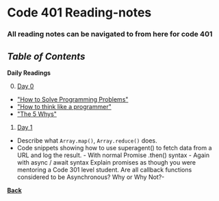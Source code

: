 # Code 401 Reading-notes

### All reading notes can be navigated to from here for code 401

## ***Table of Contents***

**Daily Readings**

0. <a href="https://github.com/scottie-l/reading-notes/blob/main/reading-notes-401/Prep.md">Day 0</a>

- <a href = "https://simpleprogrammer.com/solving-problems-breaking-it-down/">"How to Solve Programming Problems"</a>
- <a href = "https://www.freecodecamp.org/news/how-to-think-like-a-programmer-lessons-in-problem-solving-d1d8bf1de7d2/">"How to think like a programmer"</a>
- <a href = "https://www.mindtools.com/pages/article/newTMC_5W.htm">"The 5 Whys"</a>

1. <a href="https://github.com/scottie-l/reading-notes/blob/main/reading-notes-401/class-01.md">Day 1</a>

- Describe what `Array.map()`, `Array.reduce()` does.
- Code snippets showing how to use superagent() to fetch data from a URL and log the result.
        - With normal Promise .then() syntax
        - Again with async / await syntax
Explain promises as though you were mentoring a Code 301 level student.
Are all callback functions considered to be Asynchronous? Why or Why Not?-

<b><a href = "https://github.com/scottie-l/reading-notes">Back</a>
